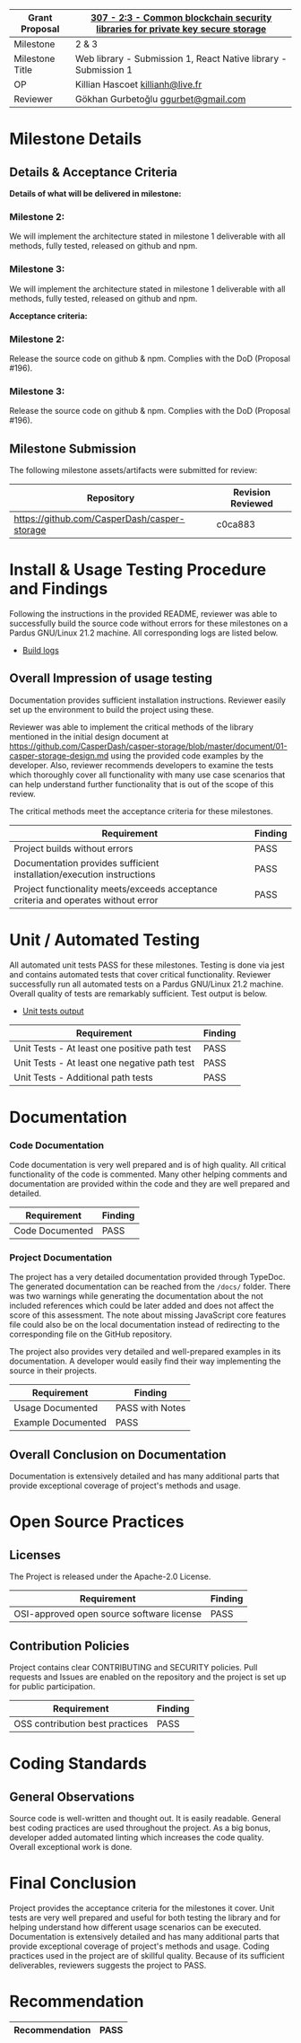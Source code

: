 Grant Proposal | [307 - 2:3 - Common blockchain security libraries for private key secure storage](https://portal.devxdao.com/public-proposals/307)
------------ | -------------
Milestone | 2 & 3
Milestone Title | Web library - Submission 1, React Native library - Submission 1
OP | Killian Hascoet <killianh@live.fr>
Reviewer | Gökhan Gurbetoğlu <ggurbet@gmail.com>


# Milestone Details

## Details & Acceptance Criteria

**Details of what will be delivered in milestone:**

### Milestone 2:

We will implement the architecture stated in milestone 1 deliverable with all methods, fully tested, released on github and npm.

### Milestone 3:

We will implement the architecture stated in milestone 1 deliverable with all methods, fully tested, released on github and npm.

**Acceptance criteria:**

### Milestone 2:

Release the source code on github & npm. Complies with the DoD (Proposal #196).

### Milestone 3:

Release the source code on github & npm. Complies with the DoD (Proposal #196).

## Milestone Submission

The following milestone assets/artifacts were submitted for review:

Repository | Revision Reviewed
------------ | -------------
https://github.com/CasperDash/casper-storage | c0ca883


# Install & Usage Testing Procedure and Findings

Following the instructions in the provided README, reviewer was able to successfully build the source code without errors for these milestones on a Pardus GNU/Linux 21.2 machine. All corresponding logs are listed below.

- [Build logs](assets/build.md)

## Overall Impression of usage testing

Documentation provides sufficient installation instructions. Reviewer easily set up the environment to build the project using these.

Reviewer was able to implement the critical methods of the library mentioned in the initial design document at https://github.com/CasperDash/casper-storage/blob/master/document/01-casper-storage-design.md using the provided code examples by the developer. Also, reviewer recommends developers to examine the tests which thoroughly cover all functionality with many use case scenarios that can help understand further functionality that is out of the scope of this review.

The critical methods meet the acceptance criteria for these milestones.

Requirement | Finding
------------ | -------------
Project builds without errors | PASS
Documentation provides sufficient installation/execution instructions | PASS
Project functionality meets/exceeds acceptance criteria and operates without error | PASS


# Unit / Automated Testing

All automated unit tests PASS for these milestones. Testing is done via jest and contains automated tests that cover critical functionality. Reviewer successfully run all automated tests on a Pardus GNU/Linux 21.2 machine. Overall quality of tests are remarkably sufficient. Test output is below.

- [Unit tests output](assets/unit-tests.md)

Requirement | Finding
------------ | -------------
Unit Tests - At least one positive path test | PASS
Unit Tests - At least one negative path test | PASS
Unit Tests - Additional path tests | PASS


# Documentation

### Code Documentation

Code documentation is very well prepared and is of high quality. All critical functionality of the code is commented. Many other helping comments and documentation are provided within the code and they are well prepared and detailed.

Requirement | Finding
------------ | -------------
Code Documented | PASS

### Project Documentation

The project has a very detailed documentation provided through TypeDoc. The generated documentation can be reached from the `/docs/` folder. There was two warnings while generating the documentation about the not included references which could be later added and does not affect the score of this assessment. The note about missing JavaScript core features file could also be on the local documentation instead of redirecting to the corresponding file on the GitHub repository.

The project also provides very detailed and well-prepared examples in its documentation. A developer would easily find their way implementing the source in their projects.

Requirement | Finding
------------ | -------------
Usage Documented | PASS with Notes
Example Documented | PASS

## Overall Conclusion on Documentation

Documentation is extensively detailed and has many additional parts that provide exceptional coverage of project's methods and usage.


# Open Source Practices

## Licenses

The Project is released under the Apache-2.0 License.

Requirement | Finding
------------ | -------------
OSI-approved open source software license | PASS

## Contribution Policies

Project contains clear CONTRIBUTING and SECURITY policies. Pull requests and Issues are enabled on the repository and the project is set up for public participation.

Requirement | Finding
------------ | -------------
OSS contribution best practices | PASS


# Coding Standards

## General Observations

Source code is well-written and thought out. It is easily readable. General best coding practices are used throughout the project. As a big bonus, developer added automated linting which increases the code quality. Overall exceptional work is done.


# Final Conclusion

Project provides the acceptance criteria for the milestones it cover. Unit tests are very well prepared and useful for both testing the library and for helping understand how different usage scenarios can be executed. Documentation is extensively detailed and has many additional parts that provide exceptional coverage of project's methods and usage. Coding practices used in the project are of skillful quality. Because of its sufficient deliverables, reviewers suggests the project to PASS.

# Recommendation

Recommendation | PASS
------------ | -------------
